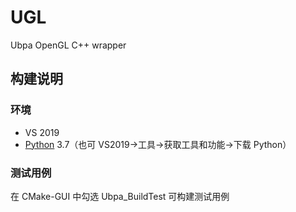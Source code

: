 # UGL
Ubpa OpenGL C++ wrapper

## 构建说明

### 环境

- VS 2019
- [Python](https://www.python.org/) 3.7（也可 VS2019->工具->获取工具和功能->下载 Python）

### 测试用例

在 CMake-GUI 中勾选 Ubpa_BuildTest 可构建测试用例

